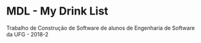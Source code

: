 # MDL - My Drink List
Trabalho de Construção de Software de alunos de Engenharia de Software da UFG - 2018-2

